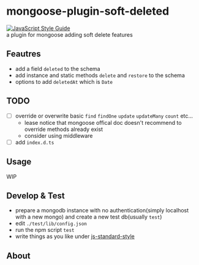 # mongoose-plugin-soft-deleted
[![JavaScript Style Guide](https://cdn.rawgit.com/standard/standard/master/badge.svg)](https://github.com/standard/standard)  
a plugin for mongoose adding soft delete features

## Feautres
  - add a field `deleted` to the schema
  - add instance and static methods `delete` and `restore` to the schema
  - options to add `deletedAt` which is `Date`

## TODO
  - [ ] override or overwrite basic `find` `findOne` `update` `updateMany` `count` etc...
    - lease notice that mongoose offical doc doesn't recommend to override methods already exist
    - consider using middleware
  - [ ] add `index.d.ts`

## Usage
  WIP

## Develop & Test
  - prepare a mongodb instance with no authentication(simply localhost with a new mongo) and create a new test db(usually `test`)
  - edit `./test/lib/config.json`
  - run the npm script `test`
  - write things as you like under [js-standard-style](https://standardjs.com/)

## About
